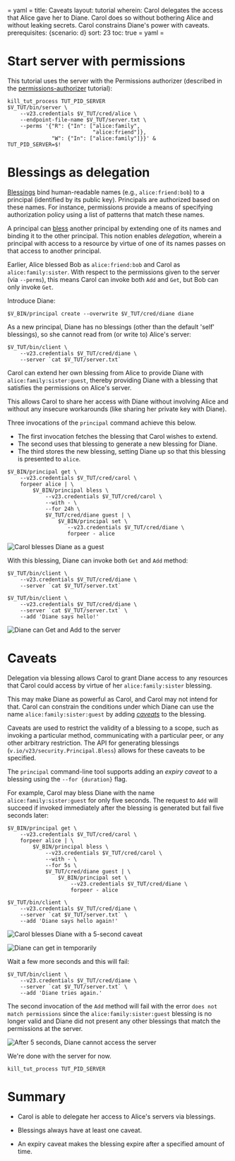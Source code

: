 = yaml =
title: Caveats
layout: tutorial
wherein: Carol delegates the access that Alice gave her to Diane.  Carol does so without bothering Alice and without leaking secrets.  Carol constrains Diane's power with caveats.
prerequisites: {scenario: d}
sort: 23
toc: true
= yaml =

# Start server with permissions

This tutorial uses the server with the Permissions authorizer
(described in the [permissions-authorizer] tutorial):

<!-- @startServerWithPerms @test @sleep -->
```
kill_tut_process TUT_PID_SERVER
$V_TUT/bin/server \
    --v23.credentials $V_TUT/cred/alice \
    --endpoint-file-name $V_TUT/server.txt \
    --perms '{"R": {"In": ["alice:family",
                           "alice:friend"]},
              "W": {"In": ["alice:family"]}}' &
TUT_PID_SERVER=$!
```


# Blessings as delegation

[Blessings][blessing] bind human-readable names (e.g.,
`alice:friend:bob`) to a principal (identified by its public
key). Principals are authorized based on these names.  For instance,
permissions provide a means of specifying authorization policy using a
list of patterns that match these names.


A principal can [bless] another principal by
extending one of its names and binding it to the other principal.
This notion enables _delegation_, wherein a principal with access to
a resource by virtue of one of its names passes on that access to
another principal.

Earlier, Alice blessed Bob as `alice:friend:bob` and Carol as
`alice:family:sister`.  With respect to the permissions given to the
server (via `--perms`), this means Carol can invoke both `Add` and `Get`, but Bob can
only invoke `Get`.

Introduce Diane:

<!-- @createDiane @test -->
```
$V_BIN/principal create --overwrite $V_TUT/cred/diane diane
```

As a new principal, Diane has no blessings (other than the default
'self' blessings), so she cannot read from (or write to) Alice's server:

<!-- @dianeCannotRead -->
```
$V_TUT/bin/client \
    --v23.credentials $V_TUT/cred/diane \
    --server `cat $V_TUT/server.txt`
```

Carol can extend her own blessing from Alice to provide Diane with
`alice:family:sister:guest`, thereby providing Diane with a blessing
that satisfies the permissions on Alice's server.

This allows Carol to share her access with Diane without involving
Alice and without any insecure workarounds (like sharing her private
key with Diane).

Three invocations of the `principal` command achieve this below.
* The first invocation fetches the blessing that Carol wishes to
  extend.
* The second uses that blessing to generate a new blessing for Diane.
* The third stores the new blessing, setting Diane up so that this
  blessing is presented to `alice`.

<!-- @carolDelegatesToDiane @test -->
```
$V_BIN/principal get \
    --v23.credentials $V_TUT/cred/carol \
    forpeer alice | \
        $V_BIN/principal bless \
            --v23.credentials $V_TUT/cred/carol \
            --with - \
            --for 24h \
            $V_TUT/cred/diane guest | \
                $V_BIN/principal set \
                   --v23.credentials $V_TUT/cred/diane \
                   forpeer - alice
```

![Carol blesses Diane as a guest](/images/tut/security05-carol-blesses-diane.svg)

With this blessing, Diane can invoke both `Get` and `Add` method:

<!-- @dianeCanNowAdd @test -->
```
$V_TUT/bin/client \
    --v23.credentials $V_TUT/cred/diane \
    --server `cat $V_TUT/server.txt`

$V_TUT/bin/client \
    --v23.credentials $V_TUT/cred/diane \
    --server `cat $V_TUT/server.txt` \
    --add 'Diane says hello!'
```

![Diane can Get and Add to the server](/images/tut/security06-carol-diane-succeed.svg)

# Caveats

Delegation via blessing allows Carol to grant Diane access to any
resources that Carol could access by virtue of her
`alice:family:sister` blessing.

This may make Diane as powerful as Carol, and Carol may not intend for
that. Carol can constrain the conditions under which Diane can use the
name `alice:family:sister:guest` by adding [_caveats_][caveats] to the
blessing.

Caveats are used to restrict the validity of a blessing to a scope,
such as invoking a particular method, communicating with a particular
peer, or any other arbitrary restriction. The API for generating
blessings (`v.io/v23/security.Principal.Bless`) allows for
these caveats to be specified.

The `principal` command-line tool supports adding an _expiry caveat_
to a blessing using the `--for {duration}` flag.

For example, Carol may bless Diane with the name
`alice:family:sister:guest` for only five seconds. The request to
`Add` will succeed if invoked immediately after the blessing is
generated but fail five seconds later:

<!-- @carolBlessesDianeAsGuest @test -->
```
$V_BIN/principal get \
    --v23.credentials $V_TUT/cred/carol \
    forpeer alice | \
        $V_BIN/principal bless \
            --v23.credentials $V_TUT/cred/carol \
            --with - \
			--for 5s \
            $V_TUT/cred/diane guest | \
                $V_BIN/principal set \
                    --v23.credentials $V_TUT/cred/diane \
                    forpeer - alice

$V_TUT/bin/client \
    --v23.credentials $V_TUT/cred/diane \
    --server `cat $V_TUT/server.txt` \
    --add 'Diane says hello again!'
```

![Carol blesses Diane with a 5-second caveat](/images/tut/security07-carol-blesses-diane-5sec.svg)

![Diane can get in temporarily](/images/tut/security08-diane-succeeds-5sec.svg)

Wait a few more seconds and this will fail:

```
$V_TUT/bin/client \
    --v23.credentials $V_TUT/cred/diane \
    --server `cat $V_TUT/server.txt` \
    --add 'Diane tries again.'
```

The second invocation of the `Add` method will fail with the error `does not
match permissions` since the `alice:family:sister:guest` blessing is no longer
valid and Diane did not present any other blessings that match the permissions
at the server.

![After 5 seconds, Diane cannot access the server](/images/tut/security09-diane-fails-5sec.svg)

We're done with the server for now.

<!-- @killServer @test -->
```
kill_tut_process TUT_PID_SERVER
```

# Summary

* Carol is able to delegate her access to Alice's servers via blessings.

* Blessings always have at least one caveat.

* An expiry caveat makes the blessing expire after a specified amount
  of time.

[bless]: /tutorials/security/principals-and-blessings.html#the-bless-operation
[blessing]: /glossary.html#blessing
[caveats]: /glossary.html#caveat
[permissions-authorizer]: /tutorials/security/permissions-authorizer.html

